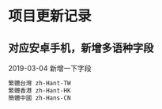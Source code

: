 
# 项目更新记录

## 对应安卓手机，新增多语种字段

2019-03-04 新增一下字段

```bash
繁體台灣 zh-Hant-TW
繁體香港 zh-Hant-HK 
簡體中國 zh-Hans-CN
```